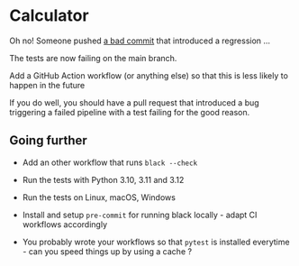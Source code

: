 # Calculator

Oh no! Someone pushed [a bad commit](https://github.com/dmerejkowsky/kata-buggy-calculator/commit/dd3cea773b6bb9ee73243a739820d094584f286f)  that introduced a regression ...

The tests are now failing on the main branch.

Add a GitHub Action workflow (or anything else) so that this is less
likely to happen in the future

If you do well, you should have a pull request that introduced a bug
triggering a failed pipeline with a test failing for the good reason.


## Going further


* Add an other workflow that runs `black --check`

* Run the tests with Python 3.10, 3.11 and 3.12
 
* Run the tests on Linux, macOS, Windows
 
 * Install and setup `pre-commit` for running black locally - adapt CI workflows accordingly
  
* You probably wrote your workflows so that `pytest` is installed everytime - can
  you speed things up by using a cache ?
